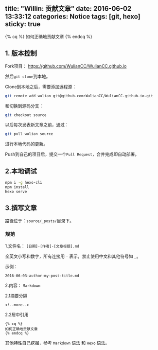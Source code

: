 title: "Willin: 贡献文章"
date: 2016-06-02 13:33:12
categories: Notice
tags: [git, hexo]
sticky: true
---
{% cq %}
如何正确地贡献文章
{% endcq %}

## 1. 版本控制

Fork项目： <https://github.com/WulianCC/WulianCC.github.io>

然后`git clone`到本地。

Clone到本地之后，需要添加远程源：

```bash
git remote add wulian git@github.com:WulianCC/WulianCC.github.io.git
```
<!--more-->

和切换到源码分支：

```bash
git checkout source
```

以后每次发表新文章之前，通过：

```bash
git pull wulian source
```

进行本地代码的更新。

Push到自己的项目后，提交一个`Pull Request`，合并完成即自动部署。

## 2.本地调试

```bash
npm i -g hexo-cli
npm install
hexo serve
```

## 3.撰写文章

路径位于：`source/_posts/`目录下。

### 规范

1.文件名： `[日期]-[作者]-[文章标题].md`

全英文小写和数字，所有连接用 `-` 表示，禁止使用中文和其他符号如 `_`。

示例：

```
2016-06-03-author-my-post-title.md
```

2.内容： `Markdown`

2.1摘要分隔

```
<!--more-->
```

2.2居中引用

```
{% cq %}
如何正确地贡献文章
{% endcq %}
```

其他特性自己挖掘，参考 `Markdown` 语法 和 `Hexo` 语法。
